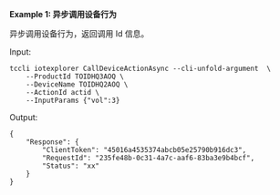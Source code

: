**Example 1: 异步调用设备行为**

异步调用设备行为，返回调用 Id 信息。

Input: 

```
tccli iotexplorer CallDeviceActionAsync --cli-unfold-argument  \
    --ProductId TOIDHQ3AOQ \
    --DeviceName TOIDHQ2AOQ \
    --ActionId actid \
    --InputParams {"vol":3}
```

Output: 
```
{
    "Response": {
        "ClientToken": "45016a4535374abcb05e25790b916dc3",
        "RequestId": "235fe48b-0c31-4a7c-aaf6-83ba3e9b4bcf",
        "Status": "xx"
    }
}
```

